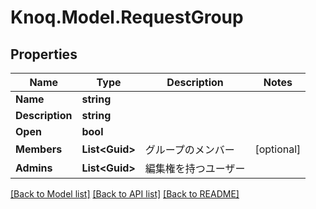 # Knoq.Model.RequestGroup

## Properties

Name | Type | Description | Notes
------------ | ------------- | ------------- | -------------
**Name** | **string** |  | 
**Description** | **string** |  | 
**Open** | **bool** |  | 
**Members** | **List&lt;Guid&gt;** | グループのメンバー | [optional] 
**Admins** | **List&lt;Guid&gt;** | 編集権を持つユーザー | 

[[Back to Model list]](../README.md#documentation-for-models) [[Back to API list]](../README.md#documentation-for-api-endpoints) [[Back to README]](../README.md)


